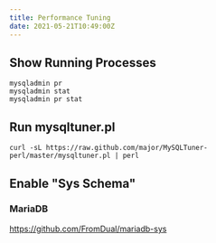 ```yaml
---
title: Performance Tuning
date: 2021-05-21T10:49:00Z
---
```


## Show Running Processes

```
mysqladmin pr
mysqladmin stat
mysqladmin pr stat
```

## Run mysqltuner.pl

```
curl -sL https://raw.github.com/major/MySQLTuner-perl/master/mysqltuner.pl | perl
```

## Enable "Sys Schema"

### MariaDB

https://github.com/FromDual/mariadb-sys
